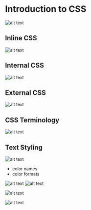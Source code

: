 # Introduction to CSS

![alt text](https://i.imgur.com/oGwcrb1.png)

## Inline CSS

![alt text](https://i.imgur.com/YiorzHU.png)

## Internal CSS

![alt text](https://i.imgur.com/rOg0aYP.png)

## External CSS

![alt text](https://i.imgur.com/Aaan3Lr.png)

## CSS Terminology

![alt text](https://i.imgur.com/VG3wMod.png)

## Text Styling

![alt text](https://i.imgur.com/4puFBEv.png)

- color names
- color formats

![alt text](https://i.imgur.com/B6m289T.png)
![alt text](https://i.imgur.com/0jUZfJK.png)

![alt text](https://i.imgur.com/UN8xq0H.png)

![alt text](https://i.imgur.com/iad4MTW.png)
